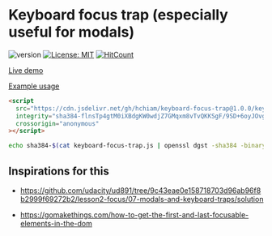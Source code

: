 # Keyboard focus trap (especially useful for modals)

![version](https://img.shields.io/github/release/hchiam/keyboard-focus-trap) [![License: MIT](https://img.shields.io/badge/License-MIT-yellow.svg)](https://opensource.org/licenses/MIT) [![HitCount](http://hits.dwyl.com/hchiam/keyboard-focus-trap.svg)](http://hits.dwyl.com/hchiam/keyboard-focus-trap)

[Live demo](https://codepen.io/hchiam/pen/NWxbBdr)

[Example usage](https://github.com/hchiam/keyboard-focus-trap/blob/master/demo.html)

```html
<script
  src="https://cdn.jsdelivr.net/gh/hchiam/keyboard-focus-trap@1.0.0/keyboard-focus-trap.js"
  integrity="sha384-flnsTp4gtM0iXBdgKW0wdjZ7GMqxm8vTvQKKSgF/9SD+6oyJOvgX8zmuz1MdzZHj"
  crossorigin="anonymous"
></script>
```

```bash
echo sha384-$(cat keyboard-focus-trap.js | openssl dgst -sha384 -binary | openssl base64 -A)
```

## Inspirations for this

- <https://github.com/udacity/ud891/tree/9c43eae0e158718703d96ab96f8b2999f69272b2/lesson2-focus/07-modals-and-keyboard-traps/solution>

- <https://gomakethings.com/how-to-get-the-first-and-last-focusable-elements-in-the-dom>
